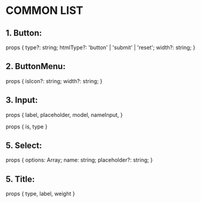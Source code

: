 # **COMMON LIST**

## 1. Button:         
props {
  type?: string;
  htmlType?: 'button' | 'submit' | 'reset';
  width?: string;
}

## 2. ButtonMenu:
props {
  isIcon?: string;
  width?: string;
}

## 3. Input:
props {
  label,
  placeholder,
  model,
  nameInput,
}

 
props {
  is,
  type
}

## 5. Select:
props {
 options: Array<object>;
  name: string;
  placeholder?: string;
}

## 5. Title:
props {
 type,
 label,
 weight
}
